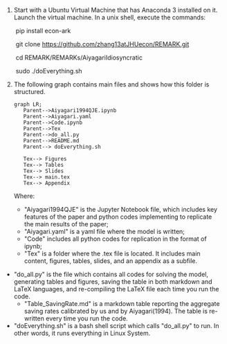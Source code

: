 1. Start with a Ubuntu Virtual Machine that has Anaconda 3 installed on it. Launch the virtual machine. In a unix shell, execute the commands:

     ​    pip install econ-ark
   
     ​    git clone https://github.com/zhang13atJHUecon/REMARK.git
   
     ​    cd REMARK/REMARKs/AiyagariIdiosyncratic
     
     ​    sudo ./doEverything.sh


2. The following graph contains main files and shows how this folder is structured.

   ```mermaid
   graph LR;
      Parent-->Aiyagari1994QJE.ipynb
      Parent-->Aiyagari.yaml
      Parent-->Code.ipynb
      Parent-->Tex
      Parent-->do_all.py
      Parent-->README.md
      Parent--> doEverything.sh
     
      Tex--> Figures
      Tex--> Tables
      Tex--> Slides
      Tex--> main.tex
      Tex--> Appendix
   
   ```

   Where:
   
   * "Aiyagari1994QJE" is the Jupyter Notebook file, which includes key features of the paper and python codes implementing to replicate the main results of the paper;
   *  "Aiyagari.yaml" is a yaml file where the model is written; 
   * "Code" includes all python codes for replication in the format of ipynb; 
   * "Tex" is a folder where the .tex file is located. It includes main content, figures, tables, slides, and an appendix as a subfile. 
* "do_all.py"  is the file which contains all codes for solving the model, generating tables and figures, saving the table in  both markdown and LaTeX languages, and re-compiling the LaTeX file each time you run the code.
   * "Table_SavingRate.md" is a markdown table reporting the aggregate saving rates calibrated by us and by Aiyagari(1994). The table is re-written every time you run the code. 
* "doEverything.sh" is a bash shell script which calls "do_all.py" to run. In other words, it runs everything in Linux System. 
   
   
   
   